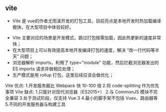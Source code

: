 ## vite

- Vite 是 vue的作者尤雨溪开发的打包工具，目前亮点是本地开发时热加载编译极快，在大型项目中体验较好。

* Vite 主要对应的场景是开发模式，跳过打包按需加载，因此热更新的速度非常快；
* 在大型项目上可以有效提高本地开发编译打包的速度，解决 “改一行代码等半天” 问题；
* 浏览器解析 imports，利用了 type="module" 功能，然后拦截浏览器发出的 ES imports 请求并做相应处理；
* 生产模式是用 rollup 打包，这里后续应该会做优化；

Vite 优点:
    1.开发服务器比 Webpack 快 10-100 倍
    2.将 code-splitting 作为优先事项
Vite 缺点:
    1.只能针对现代浏览器（ES2015+）
    2.与 CommonJS 模块不完全兼容
    3.处于测试阶段，仅支持 Vue 3
    4.最小的脚手架不包括 Vuex、路由器等
    5.不同的开发服务器与构建工具


